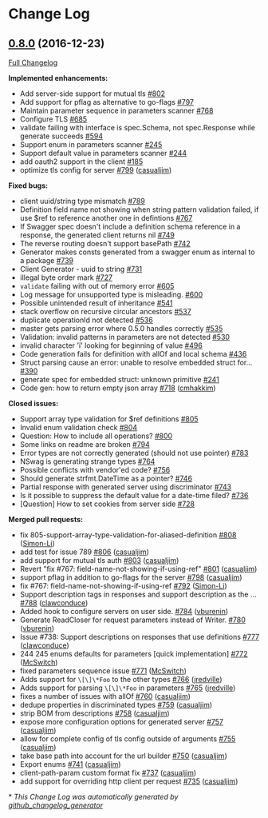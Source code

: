 # Change Log

## [0.8.0](https://github.com/cloudentity/go-swagger/tree/0.8.0) (2016-12-23)
[Full Changelog](https://github.com/cloudentity/go-swagger/compare/0.7.4...0.8.0)

**Implemented enhancements:**

- Add server-side support for mutual tls [\#802](https://github.com/cloudentity/go-swagger/issues/802)
- Add support for pflag as alternative to go-flags [\#797](https://github.com/cloudentity/go-swagger/issues/797)
- Maintain parameter sequence in parameters scanner [\#768](https://github.com/cloudentity/go-swagger/issues/768)
- Configure TLS [\#685](https://github.com/cloudentity/go-swagger/issues/685)
- validate failing with interface is spec.Schema, not spec.Response while generate succeeds [\#594](https://github.com/cloudentity/go-swagger/issues/594)
- Support enum in parameters scanner [\#245](https://github.com/cloudentity/go-swagger/issues/245)
- Support default value in parameters scanner [\#244](https://github.com/cloudentity/go-swagger/issues/244)
- add oauth2 support in the client [\#185](https://github.com/cloudentity/go-swagger/issues/185)
- optimize tls config for server [\#799](https://github.com/cloudentity/go-swagger/pull/799) ([casualjim](https://github.com/casualjim))

**Fixed bugs:**

- client uuid/string type mismatch [\#789](https://github.com/cloudentity/go-swagger/issues/789)
- Definition field name not showing when string pattern validation failed, if use $ref to reference another one in defintions  [\#767](https://github.com/cloudentity/go-swagger/issues/767)
- If Swagger spec doesn't include a definition schema reference in a response, the generated client returns nil [\#749](https://github.com/cloudentity/go-swagger/issues/749)
- The reverse routing doesn't support basePath [\#742](https://github.com/cloudentity/go-swagger/issues/742)
- Generator makes consts generated from a swagger enum as internal to a package [\#739](https://github.com/cloudentity/go-swagger/issues/739)
- Client Generator - uuid to string [\#731](https://github.com/cloudentity/go-swagger/issues/731)
-  illegal byte order mark [\#727](https://github.com/cloudentity/go-swagger/issues/727)
- `validate` failing with out of memory error [\#605](https://github.com/cloudentity/go-swagger/issues/605)
- Log message for unsupported type is misleading. [\#600](https://github.com/cloudentity/go-swagger/issues/600)
- Possible unintended result of inheritance [\#541](https://github.com/cloudentity/go-swagger/issues/541)
- stack overflow on recursive circular ancestors [\#537](https://github.com/cloudentity/go-swagger/issues/537)
- duplicate operationId not detected [\#536](https://github.com/cloudentity/go-swagger/issues/536)
- master gets parsing error where 0.5.0 handles correctly [\#535](https://github.com/cloudentity/go-swagger/issues/535)
- Validation: invalid patterns in parameters are not detected [\#530](https://github.com/cloudentity/go-swagger/issues/530)
- invalid character 'ï' looking for beginning of value [\#496](https://github.com/cloudentity/go-swagger/issues/496)
- Code generation fails for definition with allOf and local schema [\#436](https://github.com/cloudentity/go-swagger/issues/436)
- Struct parsing cause an error: unable to resolve embedded struct for... [\#390](https://github.com/cloudentity/go-swagger/issues/390)
- generate spec for embedded struct: unknown primitive  [\#241](https://github.com/cloudentity/go-swagger/issues/241)
- Code gen: how to return empty json array [\#718](https://github.com/cloudentity/go-swagger/pull/718) ([cmhakkim](https://github.com/cmhakkim))

**Closed issues:**

- Support array type validation for $ref definitions [\#805](https://github.com/cloudentity/go-swagger/issues/805)
- Invalid enum validation check [\#804](https://github.com/cloudentity/go-swagger/issues/804)
- Question: How to include all operations? [\#800](https://github.com/cloudentity/go-swagger/issues/800)
- Some links on readme are broken [\#794](https://github.com/cloudentity/go-swagger/issues/794)
- Error types are not correctly generated \(should not use pointer\) [\#783](https://github.com/cloudentity/go-swagger/issues/783)
- NSwag is generating strange types [\#764](https://github.com/cloudentity/go-swagger/issues/764)
- Possible conflicts with vendor'ed code? [\#756](https://github.com/cloudentity/go-swagger/issues/756)
- Should generate strfmt.DateTime as a pointer?  [\#746](https://github.com/cloudentity/go-swagger/issues/746)
- Partial response with generated server using discriminator [\#743](https://github.com/cloudentity/go-swagger/issues/743)
- Is it possible to suppress the default value for a date-time filed? [\#736](https://github.com/cloudentity/go-swagger/issues/736)
- \[Question\] How to set cookies from server side [\#728](https://github.com/cloudentity/go-swagger/issues/728)

**Merged pull requests:**

- fix 805-support-array-type-validation-for-aliased-definition [\#808](https://github.com/cloudentity/go-swagger/pull/808) ([Simon-Li](https://github.com/Simon-Li))
- add test for issue 789 [\#806](https://github.com/cloudentity/go-swagger/pull/806) ([casualjim](https://github.com/casualjim))
- add support for mutual tls auth [\#803](https://github.com/cloudentity/go-swagger/pull/803) ([casualjim](https://github.com/casualjim))
- Revert "fix \#767: field-name-not-showing-if-using-ref" [\#801](https://github.com/cloudentity/go-swagger/pull/801) ([casualjim](https://github.com/casualjim))
- support pflag in addition to go-flags for the server [\#798](https://github.com/cloudentity/go-swagger/pull/798) ([casualjim](https://github.com/casualjim))
- fix \#767: field-name-not-showing-if-using-ref [\#792](https://github.com/cloudentity/go-swagger/pull/792) ([Simon-Li](https://github.com/Simon-Li))
- Support description tags in responses and support description as the … [\#788](https://github.com/cloudentity/go-swagger/pull/788) ([clawconduce](https://github.com/clawconduce))
- Added hook to configure servers on user side. [\#784](https://github.com/cloudentity/go-swagger/pull/784) ([vburenin](https://github.com/vburenin))
- Generate ReadCloser for request parameters instead of Writer. [\#780](https://github.com/cloudentity/go-swagger/pull/780) ([vburenin](https://github.com/vburenin))
- Issue \#738: Support descriptions on responses that use definitions [\#777](https://github.com/cloudentity/go-swagger/pull/777) ([clawconduce](https://github.com/clawconduce))
- 244 245 enums defaults for parameters \[quick implementation\] [\#772](https://github.com/cloudentity/go-swagger/pull/772) ([McSwitch](https://github.com/McSwitch))
- fixed parameters sequence issue [\#771](https://github.com/cloudentity/go-swagger/pull/771) ([McSwitch](https://github.com/McSwitch))
- Adds support for `\[\]\*Foo` to the other types [\#766](https://github.com/cloudentity/go-swagger/pull/766) ([jredville](https://github.com/jredville))
- Adds support for parsing `\[\]\*Foo` in parameters [\#765](https://github.com/cloudentity/go-swagger/pull/765) ([jredville](https://github.com/jredville))
- fixes a number of issues with allOf [\#760](https://github.com/cloudentity/go-swagger/pull/760) ([casualjim](https://github.com/casualjim))
- dedupe properties in discriminated types [\#759](https://github.com/cloudentity/go-swagger/pull/759) ([casualjim](https://github.com/casualjim))
- strip BOM from descriptions [\#758](https://github.com/cloudentity/go-swagger/pull/758) ([casualjim](https://github.com/casualjim))
- expose more configuration options for generated server [\#757](https://github.com/cloudentity/go-swagger/pull/757) ([casualjim](https://github.com/casualjim))
- allow for complete config of tls config outside of arguments [\#755](https://github.com/cloudentity/go-swagger/pull/755) ([casualjim](https://github.com/casualjim))
- take base path into account for the url builder [\#750](https://github.com/cloudentity/go-swagger/pull/750) ([casualjim](https://github.com/casualjim))
- Export enums [\#741](https://github.com/cloudentity/go-swagger/pull/741) ([casualjim](https://github.com/casualjim))
- client-path-param custom format fix [\#737](https://github.com/cloudentity/go-swagger/pull/737) ([casualjim](https://github.com/casualjim))
- add support for overriding http client per request [\#735](https://github.com/cloudentity/go-swagger/pull/735) ([casualjim](https://github.com/casualjim))


\* *This Change Log was automatically generated by [github_changelog_generator](https://github.com/skywinder/Github-Changelog-Generator)*
